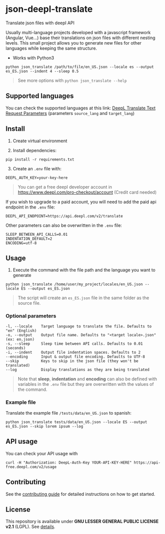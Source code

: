 # json-deepl-translate

Translate json files with deepl API

Usually multi-language projects developed with a javascript framework (Angular, Vue...) base their translations on json files with different nesting levels. This small project allows you to generate new files for other languages while keeping the same structure.

- Works with Python3

```shell
python json_translate /path/to/file/en_US.json --locale es --output es_ES.json --indent 4 --sleep 0.5
```
> See more options with `python json_translate --help`

## Supported languages

You can check the supported languages at this link: [DeepL Translate Text Request Parameters](https://www.deepl.com/docs-api/translate-text) (parameters `source_lang` and `target_lang`)

## Install
1. Create virtual environment

2. Install dependencies:
```shell
pip install -r requirements.txt
```

3. Create an `.env` file with:
```
DEEPL_AUTH_KEY=your-key-here
```
> You can get a free deepl developer account in https://www.deepl.com/pro-checkout/account (Credit card needed)

If you wish to upgrade to a paid account, you will need to add the paid api endpoint in the `.env` file:
```
DEEPL_API_ENDPOINT=https://api.deepl.com/v2/translate
```

Other parameters can also be overwritten in the `.env` file:
```
SLEEP_BETWEEN_API_CALLS=0.01
INDENTATION_DEFAULT=2
ENCODING=utf-8
```

## Usage
1. Execute the command with the file path and the language you want to generate

```shell
python json_translate /home/user/my_project/locales/en_US.json --locale ES --output es_ES.json
```
> The script will create an `es_ES.json` file in the same folder as the source file.

### Optional parameters

```
-l, --locale    Target language to translate the file. Defaults to "en" (English)
-o, --output    Output file name. Defaults to "<target locale>.json" (ex: en.json)
-s, --sleep     Sleep time between API calls. Defaults to 0.01 (seconds)
-i, --indent    Output file indentation spaces. Defaults to 2
--encoding      Input & output file encoding. Defaults to UTF-8
--skip          Keys to skip in the json file (they won't be translated)
--log           Display translations as they are being translated
```
> Note that **sleep**, **indentation** and **encoding** can also be defined with variables in the `.env` file but they are overwritten with the values of the command.

### Example file
Translate the example file `/tests/data/en_US.json` to spanish:
```shell
python json_translate tests/data/en_US.json --locale ES --output es_ES.json --skip lorem ipsum --log
```

## API usage
You can check your API usage with
```shell
curl -H "Authorization: DeepL-Auth-Key YOUR-API-KEY-HERE" https://api-free.deepl.com/v2/usage
```

## Contributing
See the [contributing guide](CONTRIBUTING.md) for detailed instructions on how to get started.

## License
This repository is available under **GNU LESSER GENERAL PUBLIC LICENSE v2.1** (LGPL). See [details](LICENSE.md).

